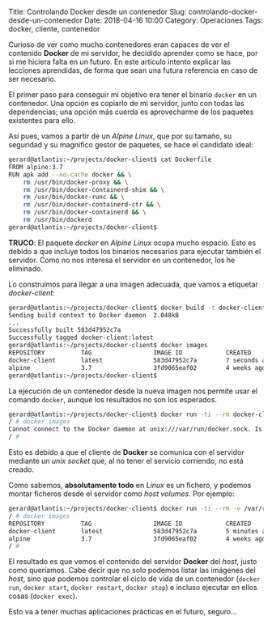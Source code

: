 Title: Controlando Docker desde un contenedor
Slug: controlando-docker-desde-un-contenedor
Date: 2018-04-16 10:00
Category: Operaciones
Tags: docker, cliente, contenedor



Curioso de ver como mucho contenedores eran capaces de ver el contenido **Docker** de mi servidor, he decidido aprender como se hace, por si me hiciera falta en un futuro. En este artículo intento explicar las lecciones aprendidas, de forma que sean una futura referencia en caso de ser necesario.

El primer paso para conseguir mi objetivo era tener el binario `docker` en un contenedor. Una opción es copiarlo de mi servidor, junto con todas las dependencias; una opción más cuerda es aprovecharme de los paquetes existentes para ello.

Así pues, vamos a partir de un *Alpine Linux*, que por su tamaño, su seguridad y su magnífico gestor de paquetes, se hace el candidato ideal:

```bash
gerard@atlantis:~/projects/docker-client$ cat Dockerfile
FROM alpine:3.7
RUN apk add --no-cache docker && \
    rm /usr/bin/docker-proxy && \
    rm /usr/bin/docker-containerd-shim && \
    rm /usr/bin/docker-runc && \
    rm /usr/bin/docker-containerd-ctr && \
    rm /usr/bin/docker-containerd && \
    rm /usr/bin/dockerd
gerard@atlantis:~/projects/docker-client$
```

**TRUCO**: El paquete *docker* en *Alpine Linux* ocupa mucho espacio. Esto es debido a que incluye todos los binarios necesarios para ejecutar también el servidor. Como no nos interesa el servidor en un contenedor, los he eliminado.

Lo construímos para llegar a una imagen adecuada, que vamos a etiquetar *docker-client*:

```bash
gerard@atlantis:~/projects/docker-client$ docker build -t docker-client .
Sending build context to Docker daemon  2.048kB
...
Successfully built 583d47952c7a
Successfully tagged docker-client:latest
gerard@atlantis:~/projects/docker-client$ docker images
REPOSITORY          TAG                 IMAGE ID            CREATED             SIZE
docker-client       latest              583d47952c7a        7 seconds ago       30.2MB
alpine              3.7                 3fd9065eaf02        4 weeks ago         4.15MB
gerard@atlantis:~/projects/docker-client$
```

La ejecución de un contenedor desde la nueva imagen nos permite usar el comando `docker`, aunque los resultados no son los esperados.

```bash
gerard@atlantis:~/projects/docker-client$ docker run -ti --rm docker-client
/ # docker images
Cannot connect to the Docker daemon at unix:///var/run/docker.sock. Is the docker daemon running?
/ #
```

Esto es debido a que el cliente de **Docker** se comunica con el servidor mediante un *unix socket* que, al no tener el servicio corriendo, no está creado.

Como sabemos, **absolutamente todo** en *Linux* es un fichero, y podemos montar ficheros desde el servidor como *host volumes*. Por ejemplo:

```bash
gerard@atlantis:~/projects/docker-client$ docker run -ti --rm -v /var/run/docker.sock:/var/run/docker.sock docker-client
/ # docker images
REPOSITORY          TAG                 IMAGE ID            CREATED             SIZE
docker-client       latest              583d47952c7a        5 minutes ago       30.2MB
alpine              3.7                 3fd9065eaf02        4 weeks ago         4.15MB
/ #
```

El resultado es que vemos el contenido del servidor **Docker** del *host*, justo como queríamos. Cabe decir que no solo podemos listar las imágenes del *host*, sino que podemos controlar el ciclo de vida de un contenedor (`docker run`, `docker start`, `docker restart`, `docker stop`) e incluso ejecutar en ellos cosas (`docker exec`).

Esto va a tener muchas aplicaciones prácticas en el futuro, seguro...
